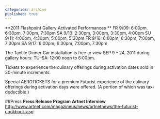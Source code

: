 ```yaml
---
categories: archive
published: true
---
```


**2011 Flashpoint Gallery Activated Performances **
FR 9/09: 6:00pm, 6:30pm, 7:00pm, 7:30pm
SA 9/10: 2:30pm, 3:00pm, 3:30pm, 4:00pm
SU 9/11: 4:00pm, 4:30pm, 5:00pm, 5:30pm
FR 9/16: 6:00pm, 6:30pm, 7:00pm, 7:30pm
SA 9/17: 6:00pm, 6:30pm, 7:00pm, 7:30pm

The Tactile Dinner Car installation is free to view SEP 9 – 24, 2011 during gallery hours: TU–SA: 12:00 noon to 6:00pm.

Tickets to experience the culinary offerings during activation dates sold in 30-minute increments. 

Special AEROTICKETS for a premium Futurist experience of the culinary offerings during activation days were offered. (A portion of which was tax-deductible.) 

##Press
**Press Release**
**Program**
**Artnet Interview**
http://www.artnet.com/magazineus/news/artnetnews/the-futurist-cookbook.asp